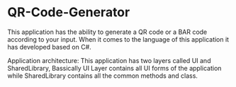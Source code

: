 # QR-Code-Generator
This application has the ability to generate a QR code or a BAR code according to your input. When it comes to the language of this application it has developed based on C#.

Application architecture:
This application has two layers called UI and SharedLibrary, Bassically UI Layer contains all UI forms of the application while SharedLibrary contains all the common methods and class.

